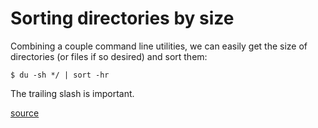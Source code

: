 # Sorting directories by size

Combining a couple command line utilities, we can easily get the size of
directories (or files if so desired) and sort them:

```shell
$ du -sh */ | sort -hr
```

The trailing slash is important.

[source](https://superuser.com/questions/322521/du-only-for-directories)
